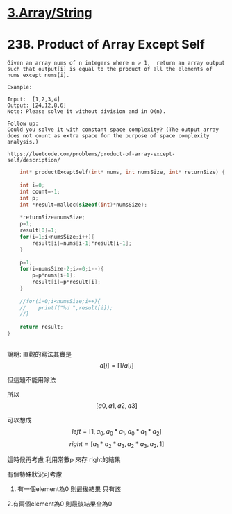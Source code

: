 # [3.Array/String](/arraystring.md)


# 238. Product of Array Except Self

    Given an array nums of n integers where n > 1,  return an array output such that output[i] is equal to the product of all the elements of nums except nums[i].
    
    Example:
    
    Input:  [1,2,3,4]
    Output: [24,12,8,6]
    Note: Please solve it without division and in O(n).
    
    Follow up:
    Could you solve it with constant space complexity? (The output array does not count as extra space for the purpose of space complexity analysis.)
    
    https://leetcode.com/problems/product-of-array-except-self/description/
    
    
    
```c
    int* productExceptSelf(int* nums, int numsSize, int* returnSize) {
    
    int i=0;
    int count=-1;
    int p;
    int *result=malloc(sizeof(int)*numsSize);
    
    *returnSize=numsSize;
    p=1;
    result[0]=1;
    for(i=1;i<numsSize;i++){
        result[i]=nums[i-1]*result[i-1];
    }   
    
    p=1;
    for(i=numsSize-2;i>=0;i--){
        p=p*nums[i+1];
        result[i]=p*result[i];
    }
    
    //for(i=0;i<numsSize;i++){
    //    printf("%d ",result[i]);
    //}
    
    return result; 
}
    
```

說明: 
直觀的寫法其實是 $$ a[i]= \prod/a[i]$$

但這題不能用除法

所以
 $$ [a0,a1,a2,a3] $$

可以想成 
$$left=[1, a_0, a_0*a_1, a_0*a_1*a_2]$$
$$right=[a_1*a_2*a_3, a_2*a_3, a_2, 1 ]$$


這時候再考慮 利用常數p 來存 right的結果


有個特殊狀況可考慮

1. 有一個element為0
則最後結果 只有該

2.有兩個element為0
則最後結果全為0
